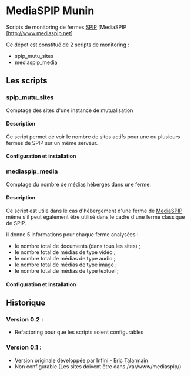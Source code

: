MediaSPIP Munin
===============

Scripts de monitoring de fermes [SPIP](http://www.spip.net "Système de Publication pour Internet") [MediaSPIP [http://www.mediaspip.net]

Ce dépot est constitué de 2 scripts de monitoring :
- spip_mutu_sites
- mediaspip_media

## Les scripts

### spip_mutu_sites

Comptage des sites d'une instance de mutualisation

#### Description

Ce script permet de voir le nombre de sites actifs pour une ou plusieurs fermes de SPIP sur un même serveur.

#### Configuration et installation


### mediaspip_media

Comptage du nombre de médias hébergés dans une ferme.

#### Description

Ce script est utile dans le cas d'hébergement d'une ferme de [MediaSPIP](http://www.mediaspip.net) même s'il peut également être 
utilisé dans le cadre d'une ferme classique de SPIP.

Il donne 5 informations pour chaque ferme analysées :
- le nombre total de documents (dans tous les sites) ;
- le nombre total de médias de type vidéo ;
- le nombre total de médias de type audio ;
- le nombre total de médias de type image ;
- le nombre total de médias de type textuel ;

#### Configuration et installation

## Historique

### Version 0.2 :
- Refactoring pour que les scripts soient configurables

### Version 0.1 :
- Version originale développée par [Infini - Eric Talarmain](http://www.infini.fr "Infini - Hébergeur associatif brestois")
- Non configurable (Les sites doivent être dans /var/www/mediaspip/)

